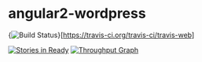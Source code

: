 # angular2-wordpress
{<img src="https://travis-ci.org/travis-ci/travis-web.svg?branch=master" alt="Build Status" />}[https://travis-ci.org/travis-ci/travis-web]

[![Stories in Ready](https://badge.waffle.io/hassan-fl/angular2-wordpress.svg?label=ready&title=Ready)](http://waffle.io/hassan-fl/angular2-wordpress)
[![Throughput Graph](https://graphs.waffle.io/hassan-fl/angular2-wordpress/throughput.svg)](https://waffle.io/hassan-fl/angular2-wordpress/metrics/throughput)
